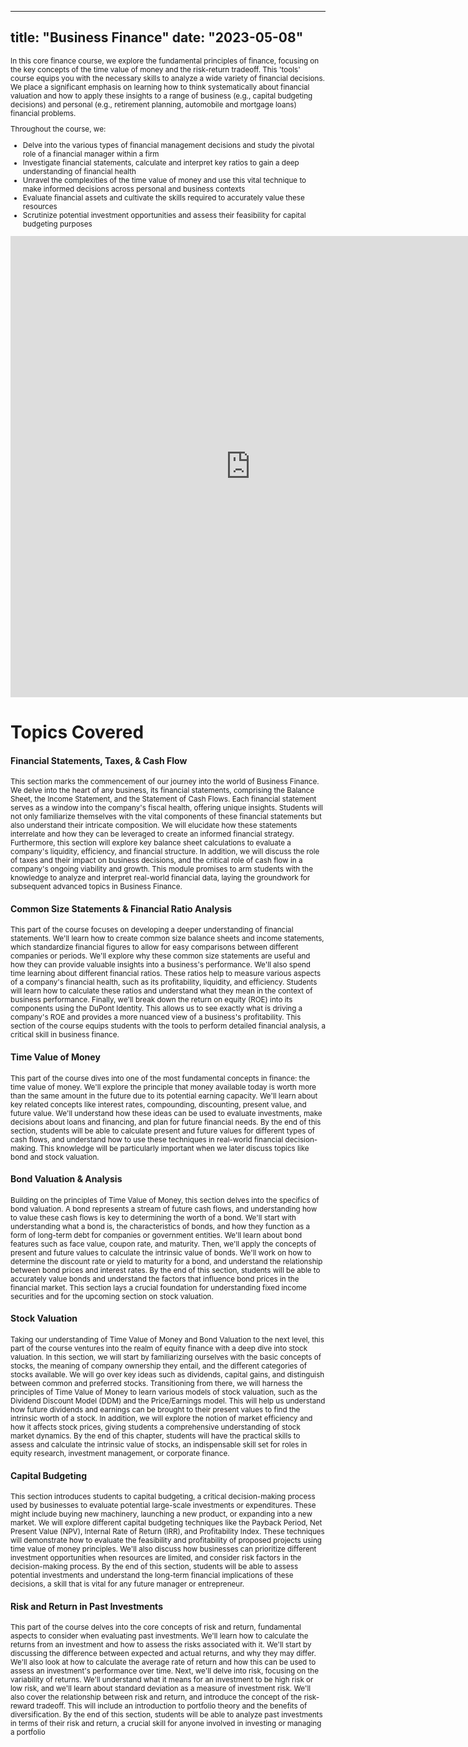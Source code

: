 

---
title: "Business Finance"
date: "2023-05-08"
---

<small>
In this core finance course, we explore the fundamental principles of finance, focusing on the key concepts of the time value of money and the risk-return tradeoff. This 'tools' course equips you with the necessary skills to analyze a wide variety of financial decisions. We place a significant emphasis on learning how to think systematically about financial valuation and how to apply these insights to a range of business (e.g., capital budgeting decisions) and personal (e.g., retirement planning, automobile and mortgage loans) financial problems.

Throughout the course, we:

- Delve into the various types of financial management decisions and study the pivotal role of a financial manager within a firm
- Investigate financial statements, calculate and interpret key ratios to gain a deep understanding of financial health
- Unravel the complexities of the time value of money and use this vital technique to make informed decisions across personal and business contexts
- Evaluate financial assets and cultivate the skills required to accurately value these resources
- Scrutinize potential investment opportunities and assess their feasibility for capital budgeting purposes
</small>



<!-- Put your Kaltura iframe code here -->
<div class="video-container">
<iframe id="kaltura_player" src="https://cdnapisec.kaltura.com/p/1492301/sp/149230100/embedIframeJs/uiconf_id/49148882/partner_id/1492301?iframeembed=true&playerId=kaltura_player&entry_id=1_gwn96tmf&flashvars[streamerType]=auto&amp;flashvars[localizationCode]=en&amp;flashvars[sideBarContainer.plugin]=true&amp;flashvars[sideBarContainer.position]=left&amp;flashvars[sideBarContainer.clickToClose]=true&amp;flashvars[chapters.plugin]=true&amp;flashvars[chapters.layout]=vertical&amp;flashvars[chapters.thumbnailRotator]=false&amp;flashvars[streamSelector.plugin]=true&amp;flashvars[EmbedPlayer.SpinnerTarget]=videoHolder&amp;flashvars[dualScreen.plugin]=true&amp;flashvars[Kaltura.addCrossoriginToIframe]=true&amp;&wid=1_y4pw04c5" width="768" height="738" allowfullscreen webkitallowfullscreen mozAllowFullScreen allow="autoplay *; fullscreen *; encrypted-media *" sandbox="allow-downloads allow-forms allow-same-origin allow-scripts allow-top-navigation allow-pointer-lock allow-popups allow-modals allow-orientation-lock allow-popups-to-escape-sandbox allow-presentation allow-top-navigation-by-user-activation" frameborder="0" title="Introduction"></iframe>
</div>


<!-- {{< video src="/videos/vid1.mp4" format="mp4" >}} --> 


# Topics Covered

#### Financial Statements, Taxes, & Cash Flow 

<small>
This section marks the commencement of our journey into the world of Business Finance. We delve into the heart of any business, its financial statements, comprising the Balance Sheet, the Income Statement, and the Statement of Cash Flows. Each financial statement serves as a window into the company's fiscal health, offering unique insights. Students will not only familiarize themselves with the vital components of these financial statements but also understand their intricate composition. We will elucidate how these statements interrelate and how they can be leveraged to create an informed financial strategy. Furthermore, this section will explore key balance sheet calculations to evaluate a company's liquidity, efficiency, and financial structure. In addition, we will discuss the role of taxes and their impact on business decisions, and the critical role of cash flow in a company's ongoing viability and growth. This module promises to arm students with the knowledge to analyze and interpret real-world financial data, laying the groundwork for subsequent advanced topics in Business Finance.
</small>

#### Common Size Statements & Financial Ratio Analysis 

<small>
This part of the course focuses on developing a deeper understanding of financial statements. We'll learn how to create common size balance sheets and income statements, which standardize financial figures to allow for easy comparisons between different companies or periods. We'll explore why these common size statements are useful and how they can provide valuable insights into a business's performance. We'll also spend time learning about different financial ratios. These ratios help to measure various aspects of a company's financial health, such as its profitability, liquidity, and efficiency. Students will learn how to calculate these ratios and understand what they mean in the context of business performance.
Finally, we'll break down the return on equity (ROE) into its components using the DuPont Identity. This allows us to see exactly what is driving a company's ROE and provides a more nuanced view of a business's profitability. This section of the course equips students with the tools to perform detailed financial analysis, a critical skill in business finance.
</small>

#### Time Value of Money

<small>
This part of the course dives into one of the most fundamental concepts in finance: the time value of money. We'll explore the principle that money available today is worth more than the same amount in the future due to its potential earning capacity. We'll learn about key related concepts like interest rates, compounding, discounting, present value, and future value. We'll understand how these ideas can be used to evaluate investments, make decisions about loans and financing, and plan for future financial needs. By the end of this section, students will be able to calculate present and future values for different types of cash flows, and understand how to use these techniques in real-world financial decision-making. This knowledge will be particularly important when we later discuss topics like bond and stock valuation.
</small>

#### Bond Valuation & Analysis 

<small> 
 Building on the principles of Time Value of Money, this section delves into the specifics of bond valuation. A bond represents a stream of future cash flows, and understanding how to value these cash flows is key to determining the worth of a bond. We'll start with understanding what a bond is, the characteristics of bonds, and how they function as a form of long-term debt for companies or government entities. We'll learn about bond features such as face value, coupon rate, and maturity. Then, we'll apply the concepts of present and future values to calculate the intrinsic value of bonds. We'll work on how to determine the discount rate or yield to maturity for a bond, and understand the relationship between bond prices and interest rates. By the end of this section, students will be able to accurately value bonds and understand the factors that influence bond prices in the financial market. This section lays a crucial foundation for understanding fixed income securities and for the upcoming section on stock valuation.
</small>

#### Stock Valuation 

<small>
Taking our understanding of Time Value of Money and Bond Valuation to the next level, this part of the course ventures into the realm of equity finance with a deep dive into stock valuation. In this section, we will start by familiarizing ourselves with the basic concepts of stocks, the meaning of company ownership they entail, and the different categories of stocks available. We will go over key ideas such as dividends, capital gains, and distinguish between common and preferred stocks. Transitioning from there, we will harness the principles of Time Value of Money to learn various models of stock valuation, such as the Dividend Discount Model (DDM) and the Price/Earnings model. This will help us understand how future dividends and earnings can be brought to their present values to find the intrinsic worth of a stock. In addition, we will explore the notion of market efficiency and how it affects stock prices, giving students a comprehensive understanding of stock market dynamics. By the end of this chapter, students will have the practical skills to assess and calculate the intrinsic value of stocks, an indispensable skill set for roles in equity research, investment management, or corporate finance.
</small>

#### Capital Budgeting

<small>
This section introduces students to capital budgeting, a critical decision-making process used by businesses to evaluate potential large-scale investments or expenditures. These might include buying new machinery, launching a new product, or expanding into a new market. We will explore different capital budgeting techniques like the Payback Period, Net Present Value (NPV), Internal Rate of Return (IRR), and Profitability Index. These techniques will demonstrate how to evaluate the feasibility and profitability of proposed projects using time value of money principles. We'll also discuss how businesses can prioritize different investment opportunities when resources are limited, and consider risk factors in the decision-making process. By the end of this section, students will be able to assess potential investments and understand the long-term financial implications of these decisions, a skill that is vital for any future manager or entrepreneur.
</small>


#### Risk and Return in Past Investments 

<small>
This part of the course delves into the core concepts of risk and return, fundamental aspects to consider when evaluating past investments. We'll learn how to calculate the returns from an investment and how to assess the risks associated with it. We'll start by discussing the difference between expected and actual returns, and why they may differ. We'll also look at how to calculate the average rate of return and how this can be used to assess an investment's performance over time. Next, we'll delve into risk, focusing on the variability of returns. We'll understand what it means for an investment to be high risk or low risk, and we'll learn about standard deviation as a measure of investment risk. We'll also cover the relationship between risk and return, and introduce the concept of the risk-reward tradeoff. This will include an introduction to portfolio theory and the benefits of diversification. By the end of this section, students will be able to analyze past investments in terms of their risk and return, a crucial skill for anyone involved in investing or managing a portfolio
</small>
